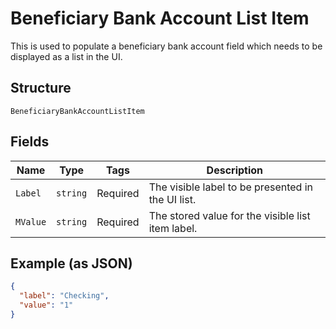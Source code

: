 
# Beneficiary Bank Account List Item

This is used to populate a beneficiary bank account field which needs to be displayed as a list in the UI.

## Structure

`BeneficiaryBankAccountListItem`

## Fields

| Name | Type | Tags | Description |
|  --- | --- | --- | --- |
| `Label` | `string` | Required | The visible label to be presented in the UI list. |
| `MValue` | `string` | Required | The stored value for the visible list item label. |

## Example (as JSON)

```json
{
  "label": "Checking",
  "value": "1"
}
```

